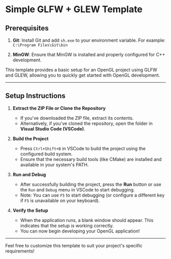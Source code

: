 # Simple GLFW + GLEW Template

## Prerequisites

1. **Git**: Install Git and add `sh.exe` to your environment variable. For example:  
   `C:\Program Files\Git\bin`
   
2. **MinGW**: Ensure that MinGW is installed and properly configured for C++ development.

This template provides a basic setup for an OpenGL project using GLFW and GLEW, allowing you to quickly get started with OpenGL development.

---

## Setup Instructions

1. **Extract the ZIP File or Clone the Repository**  
   - If you've downloaded the ZIP file, extract its contents.  
   - Alternatively, if you've cloned the repository, open the folder in **Visual Studio Code (VSCode)**.

2. **Build the Project**  
   - Press `Ctrl+Shift+B` in VSCode to build the project using the configured build system.  
   - Ensure that the necessary build tools (like CMake) are installed and available in your system's PATH.

3. **Run and Debug**  
   - After successfully building the project, press the **Run** button or use the `Run` and `Debug` menu in VSCode to start debugging.  
   - Note: You can use `F5` to start debugging (or configure a different key if `F5` is unavailable on your keyboard).  

4. **Verify the Setup**  
   - When the application runs, a blank window should appear. This indicates that the setup is working correctly.  
   - You can now begin developing your OpenGL application!

---

Feel free to customize this template to suit your project's specific requirements!

